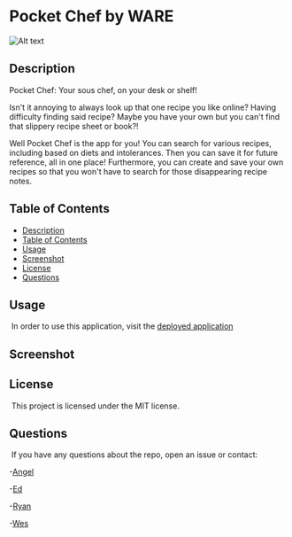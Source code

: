 # Pocket Chef by WARE

![Alt text](https://img.shields.io/badge/License-MIT-brightgreen "MIT")

## Description

​Pocket Chef: Your sous chef, on your desk or shelf!

Isn't it annoying to always look up that one recipe you like online? Having difficulty finding said recipe? Maybe you have your own but you can't find that slippery recipe sheet or book?!

Well Pocket Chef is the app for you! You can search for various recipes, including based on diets and intolerances. Then you can save it for future reference, all in one place! Furthermore, you can create and save your own recipes so that you won't have to search for those disappearing recipe notes.

## Table of Contents

- [Description](#description)
- [Table of Contents](#table-of-contents)
- [Usage](#usage)
- [Screenshot](#screenshot)
- [License](#license)
- [Questions](#questions)

## Usage

​
In order to use this application, visit the [deployed application]()
​

## Screenshot

## License

​
This project is licensed under the MIT license.
​

## Questions

​
If you have any questions about the repo, open an issue or contact:

-[Angel](https://github.com/angelpena619)

-[Ed]()

-[Ryan](https://github.com/Damaximum)

-[Wes]()
